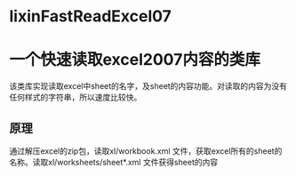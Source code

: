 lixinFastReadExcel07
====================

<h1>一个快速读取excel2007内容的类库</h1>
<p>该类库实现读取excel中sheet的名字，及sheet的内容功能。对读取的内容为没有任何样式的字符串，所以速度比较快。</p>
<h2>原理</h2>
<p>通过解压excel的zip包，读取xl/workbook.xml 文件，获取excel所有的sheet的名称。读取xl/worksheets/sheet*.xml 文件获得sheet的内容</p>

